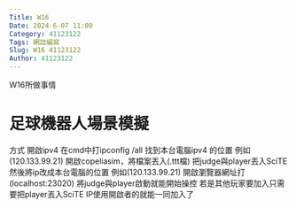 ```yaml
---
Title: W16
Date: 2024-6-07 11:00
Category: 41123122
Tags: 網誌編寫
Slug: W16 41123122
Author: 41123122
---
```


W16所做事情

<!-- PELICAN_END_SUMMARY -->
# 足球機器人場景模擬
方式
開啟ipv4  在cmd中打ipconfig /all
找到本台電腦ipv4 的位置 例如(120.133.99.21)
開啟copeliasim，將檔案丟入(.ttt檔)
把judge與player丟入SciTE然後將ip改成本台電腦的位置
例如(120.133.99.21) 
開啟瀏覽器網址打(localhost:23020)
將judge與player啟動就能開始操控
若是其他玩家要加入只需要把player丟入SciTE IP使用開啟者的就能一同加入了








